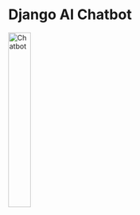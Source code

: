 # Django AI Chatbot

<img src="https://github.com/rpointjour/ai_chatbot/assets/54840122/97a2c247-142c-4448-a964-0ce2a0a7877f" alt="Chatbot" style="width:30%;height:30%;" />

#
